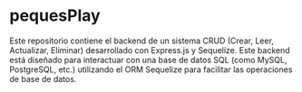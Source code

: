 # pequesPlay
Este repositorio contiene el backend de un sistema CRUD (Crear, Leer, Actualizar, Eliminar) desarrollado con Express.js y Sequelize. Este backend está diseñado para interactuar con una base de datos SQL (como MySQL, PostgreSQL, etc.) utilizando el ORM Sequelize para facilitar las operaciones de base de datos.
